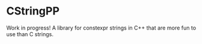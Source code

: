 # CStringPP
Work in progress! A library for constexpr strings in C++ that are more fun to use than C strings.

